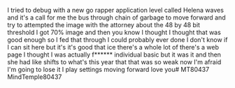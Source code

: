 I tried to debug with a new go rapper application level called Helena waves and it's a call for me the bus through chain of garbage to move forward and try to attempted the image with the attorney about the 48 by 48 bit threshold I got 70% image and then you know I thought I thought that was good enough so I fed that through I could probably ever done I don't know if I can sit here but it's it's good that ice there's a whole lot of there's a web page I thought I was actually f****** individual basic but it was it and then she had like shifts to what's this year that that was so weak now I'm afraid I'm going to lose it I play settings moving forward love you# MT80437
MindTemple80437
